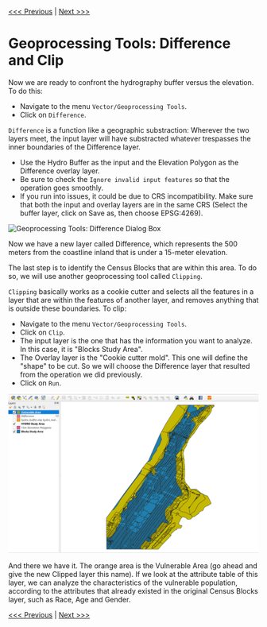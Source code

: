 [<<< Previous](13lines2.md)  | [Next >>>](15calc.md)  

# Geoprocessing Tools: Difference and Clip

Now we are ready to confront the hydrography buffer versus the elevation. To do this:

* Navigate to the menu `Vector/Geoprocessing Tools`.
* Click on `Difference`.

`Difference` is a function like a geographic substraction: Wherever the two layers meet, the input layer will have substracted whatever trespasses the inner boundaries of the Difference layer.

* Use the Hydro Buffer as the input and the Elevation Polygon as the Difference overlay layer. 
* Be sure to check the `Ignore invalid input features` so that the operation goes smoothly.
* If you run into issues, it could be due to CRS incompatibility. Make sure that both the input and overlay layers are in the same CRS (Select the buffer layer, click on Save as, then choose EPSG:4269).

![Geoprocessing Tools: Difference Dialog Box](images/differ1.png)

Now we have a new layer called Difference, which represents the 500 meters from the coastline inland that is under a 15-meter elevation.

The last step is to identify the Census Blocks that are within this area. To do so, we will use another geoprocessing tool called `Clipping`. 

`Clipping` basically works as a cookie cutter and selects all the features in a layer that are within the features of another layer, and removes anything that is outside these boundaries. To clip:

* Navigate to the menu `Vector/Geoprocessing Tools`.
* Click on `Clip`.
* The input layer is the one that has the information you want to analyze. In this case, it is "Blocks Study Area".
* The Overlay layer is the "Cookie cutter mold". This one will define the "shape" to be cut. So we will choose the Difference layer that resulted from the operation we did previously.
* Click on `Run`.

![Rough Final Result after Clipping](images/differ2.png)

And there we have it. The orange area is the Vulnerable Area (go ahead and give the new Clipped layer this name). If we look at the attribute table of this layer, we can analyze the characteristics of the vulnerable population, according to the attributes that already existed in the original Census Blocks layer, such as Race, Age and Gender.

[<<< Previous](13lines2.md)  | [Next >>>](15calc.md)  
